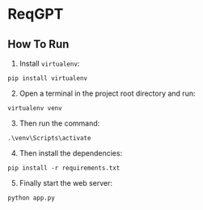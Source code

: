 # ReqGPT


## How To Run
1. Install `virtualenv`:
```
pip install virtualenv
```

2. Open a terminal in the project root directory and run:
```
virtualenv venv
```

3. Then run the command:
```
.\venv\Scripts\activate
```

4. Then install the dependencies:
```
pip install -r requirements.txt
```

5. Finally start the web server:
```
python app.py
```